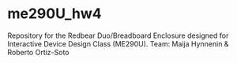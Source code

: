 # me290U_hw4
Repository for the Redbear Duo/Breadboard Enclosure designed for Interactive Device Design Class (ME290U). Team: Maija Hynnenin &amp; Roberto Ortiz-Soto
